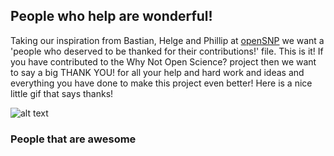## People who help are wonderful!

Taking our inspiration from Bastian, Helge and Phillip at [openSNP](https://github.com/openSNP/snpr) we want a 'people who deserved to be thanked for their contributions!' file. This is it! If you have contributed to the Why Not Open Science? project then we want to say a big THANK YOU! for all your help and hard work and ideas and everything you have done to make this project even better! Here is a nice little gif that says thanks!

![alt text](https://media.giphy.com/media/u0bQN6bxXweHe/giphy.gif)

### People that are awesome
